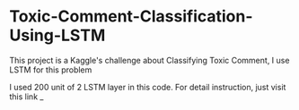 # Toxic-Comment-Classification-Using-LSTM
This project is a Kaggle's challenge about Classifying Toxic Comment, I use LSTM for this problem

I used 200 unit of 2 LSTM layer in this code. For detail instruction, just visit this link _
